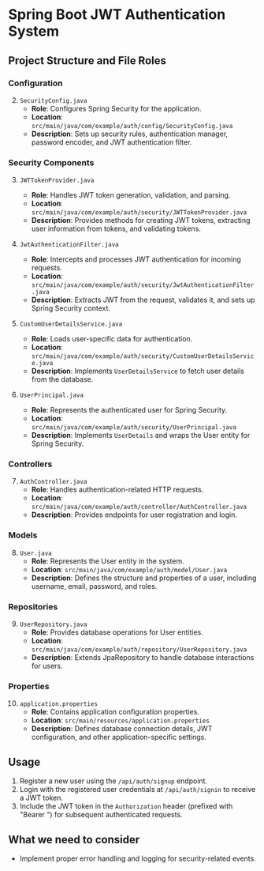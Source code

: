 # Spring Boot JWT Authentication System

## Project Structure and File Roles

### Configuration

2. `SecurityConfig.java`
    - **Role**: Configures Spring Security for the application.
    - **Location**: `src/main/java/com/example/auth/config/SecurityConfig.java`
    - **Description**: Sets up security rules, authentication manager, password encoder, and JWT authentication filter.

### Security Components

3. `JWTTokenProvider.java`
    - **Role**: Handles JWT token generation, validation, and parsing.
    - **Location**: `src/main/java/com/example/auth/security/JWTTokenProvider.java`
    - **Description**: Provides methods for creating JWT tokens, extracting user information from tokens, and validating tokens.

4. `JwtAuthenticationFilter.java`
    - **Role**: Intercepts and processes JWT authentication for incoming requests.
    - **Location**: `src/main/java/com/example/auth/security/JwtAuthenticationFilter.java`
    - **Description**: Extracts JWT from the request, validates it, and sets up Spring Security context.

5. `CustomUserDetailsService.java`
    - **Role**: Loads user-specific data for authentication.
    - **Location**: `src/main/java/com/example/auth/security/CustomUserDetailsService.java`
    - **Description**: Implements `UserDetailsService` to fetch user details from the database.

6. `UserPrincipal.java`
    - **Role**: Represents the authenticated user for Spring Security.
    - **Location**: `src/main/java/com/example/auth/security/UserPrincipal.java`
    - **Description**: Implements `UserDetails` and wraps the User entity for Spring Security.

### Controllers

7. `AuthController.java`
    - **Role**: Handles authentication-related HTTP requests.
    - **Location**: `src/main/java/com/example/auth/controller/AuthController.java`
    - **Description**: Provides endpoints for user registration and login.

### Models

8. `User.java`
    - **Role**: Represents the User entity in the system.
    - **Location**: `src/main/java/com/example/auth/model/User.java`
    - **Description**: Defines the structure and properties of a user, including username, email, password, and roles.

### Repositories

9. `UserRepository.java`
    - **Role**: Provides database operations for User entities.
    - **Location**: `src/main/java/com/example/auth/repository/UserRepository.java`
    - **Description**: Extends JpaRepository to handle database interactions for users.

### Properties

10. `application.properties`
    - **Role**: Contains application configuration properties.
    - **Location**: `src/main/resources/application.properties`
    - **Description**: Defines database connection details, JWT configuration, and other application-specific settings.

## Usage

1. Register a new user using the `/api/auth/signup` endpoint.
2. Login with the registered user credentials at `/api/auth/signin` to receive a JWT token.
3. Include the JWT token in the `Authorization` header (prefixed with "Bearer ") for subsequent authenticated requests.

## What we need to consider

- Implement proper error handling and logging for security-related events.